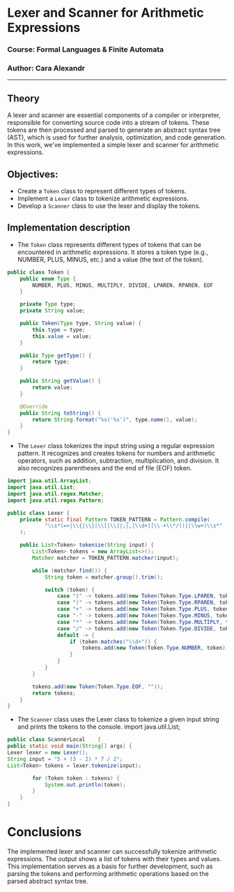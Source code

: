 # Lexer and Scanner for Arithmetic Expressions

### Course: Formal Languages & Finite Automata
### Author: Cara Alexandr

----

## Theory

A lexer and scanner are essential components of a compiler or interpreter, responsible for converting source code into a stream of tokens. These tokens are then processed and parsed to generate an abstract syntax tree (AST), which is used for further analysis, optimization, and code generation. In this work, we've implemented a simple lexer and scanner for arithmetic expressions.

## Objectives:

* Create a `Token` class to represent different types of tokens.
* Implement a `Lexer` class to tokenize arithmetic expressions.
* Develop a `Scanner` class to use the lexer and display the tokens.

## Implementation description

* The `Token` class represents different types of tokens that can be encountered in arithmetic expressions. It stores a token type (e.g., NUMBER, PLUS, MINUS, etc.) and a value (the text of the token).

```java
public class Token {
    public enum Type {
        NUMBER, PLUS, MINUS, MULTIPLY, DIVIDE, LPAREN, RPAREN, EOF
    }

    private Type type;
    private String value;

    public Token(Type type, String value) {
        this.type = type;
        this.value = value;
    }

    public Type getType() {
        return type;
    }

    public String getValue() {
        return value;
    }

    @Override
    public String toString() {
        return String.format("%s('%s')", type.name(), value);
    }
}
```
* The `Lexer` class tokenizes the input string using a regular expression pattern. It recognizes and creates tokens for numbers and arithmetic operators, such as addition, subtraction, multiplication, and division. It also recognizes parentheses and the end of file (EOF) token.

```java 
import java.util.ArrayList;
import java.util.List;
import java.util.regex.Matcher;
import java.util.regex.Pattern;

public class Lexer {
    private static final Pattern TOKEN_PATTERN = Pattern.compile(
            "\\s*(=>|\\{|\\}|\\[|\\]|;|,|\\d+|[\\-+\\*/()]|\\w+)\\s*"
    );

    public List<Token> tokenize(String input) {
        List<Token> tokens = new ArrayList<>();
        Matcher matcher = TOKEN_PATTERN.matcher(input);

        while (matcher.find()) {
            String token = matcher.group().trim();

            switch (token) {
                case "(" -> tokens.add(new Token(Token.Type.LPAREN, token));
                case ")" -> tokens.add(new Token(Token.Type.RPAREN, token));
                case "+" -> tokens.add(new Token(Token.Type.PLUS, token));
                case "-" -> tokens.add(new Token(Token.Type.MINUS, token));
                case "*" -> tokens.add(new Token(Token.Type.MULTIPLY, token));
                case "/" -> tokens.add(new Token(Token.Type.DIVIDE, token));
                default -> {
                    if (token.matches("\\d+")) {
                        tokens.add(new Token(Token.Type.NUMBER, token));
                    }
                }
            }
        }

        tokens.add(new Token(Token.Type.EOF, ""));
        return tokens;
    }
}
```
* The `Scanner` class uses the Lexer class to tokenize a given input string and prints the tokens to the console.
  import java.util.List;
```java
public class ScannerLocal    {
public static void main(String[] args) {
Lexer lexer = new Lexer();
String input = "5 + (3 - 2) * 7 / 2";
List<Token> tokens = lexer.tokenize(input);

        for (Token token : tokens) {
            System.out.println(token);
        }
    }
}
```
# Conclusions 
The implemented lexer and scanner can successfully tokenize arithmetic expressions. The output shows a list of tokens with their types and values. This implementation serves as a basis for further development, such as parsing the tokens and performing arithmetic operations based on the parsed abstract syntax tree.